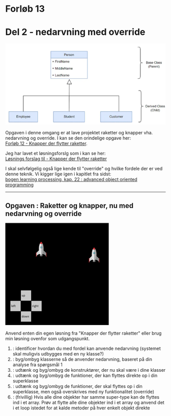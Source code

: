 # Forløb 13
# Del 2 - nedarvning med override

![nedarvning](nedarvning2.png)

Opgaven i denne omgang er at lave projektet raketter og knapper vha. nedarvning og override. I kan se den orindelige opgave her:       
[Forløb 12 - Knapper der flytter raketter](../../forlob12_oop1/Part4/Part4raketopgave.md).

Jeg har lavet et løsningsforslg som i kan se her:     
[Løsnings forslag til - Knapper der flytter raketter](raketKnapLosning.md)

I skal selvfølgelig også lige kende til "override" og hvilke fordele der er ved denne teknik. Vi kigger lige igen i kapitlet fra sidst:    
[bogen learning processing, kap. 22 : advanced object oriented programming](../intro/AdvancedOop22.pdf)

-----------------------------------------------------------------------------------------------------------------------

## Opgaven : Raketter og knapper, nu med nedarvning og override

![raketOgKnap](raketOgKnap2.png)

Anvend enten din egen løsning fra "Knapper der flytter raketter" eller brug min løsning ovenfor som udgangspunkt.

1. : identificer hvordan du med fordel kan anvende nedarvning (systemet skal muligvis udbygges med en ny klasse?)
2. : byg/ombyg klasserne så de anvender nedarvning, baseret på din analyse fra spørgsmål 1 
3. : udtænk og byg/ombyg de konstruktører, der nu skal være i dine klasser
4. : udtænk og byg/ombyg de funktioner, der kan flyttes direkte op i din superklasse
5. : udtænk og byg/ombyg de funktioner, der skal flyttes op i din superklasse, men også overskrives med ny funktionalitet (override)
6. : (frivillig) Hvis alle dine objekter har samme super-type kan de flyttes ind i et array. Prøv at flytte alle dine objekter ind i et array og anvend det i et loop istedet for at kalde metoder på hver enkelt objekt direkte
